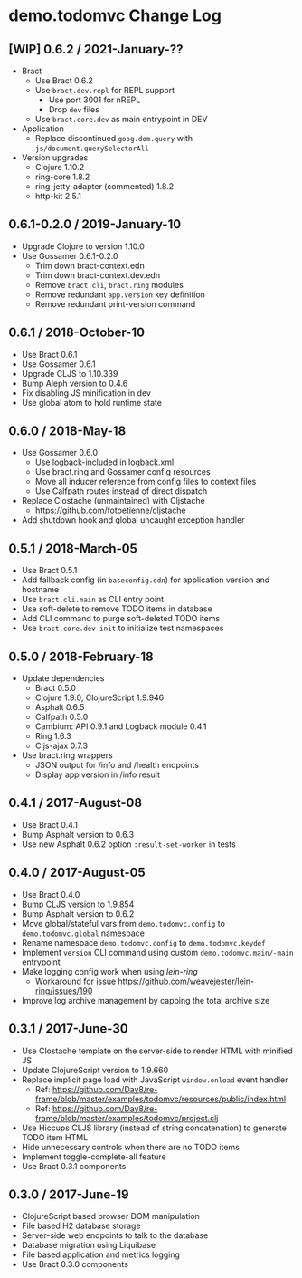 # demo.todomvc Change Log


## [WIP] 0.6.2 / 2021-January-??

- Bract
  - Use Bract 0.6.2
  - Use `bract.dev.repl` for REPL support
    - Use port 3001 for nREPL
    - Drop `dev` files
  - Use `bract.core.dev` as main entrypoint in DEV
- Application
  - Replace discontinued `goog.dom.query` with `js/document.querySelectorAll`
- Version upgrades
  - Clojure 1.10.2
  - ring-core 1.8.2
  - ring-jetty-adapter (commented) 1.8.2
  - http-kit 2.5.1


## 0.6.1-0.2.0 / 2019-January-10

- Upgrade Clojure to version 1.10.0
- Use Gossamer 0.6.1-0.2.0
  - Trim down bract-context.edn
  - Trim down bract-context.dev.edn
  - Remove `bract.cli`, `bract.ring` modules
  - Remove redundant `app.version` key definition
  - Remove redundant print-version command


## 0.6.1 / 2018-October-10

- Use Bract 0.6.1
- Use Gossamer 0.6.1
- Upgrade CLJS to 1.10.339
- Bump Aleph version to 0.4.6
- Fix disabling JS minification in dev
- Use global atom to hold runtime state


## 0.6.0 / 2018-May-18

- Use Gossamer 0.6.0
  - Use logback-included in logback.xml
  - Use bract.ring and Gossamer config resources
  - Move all inducer reference from config files to context files
  - Use Calfpath routes instead of direct dispatch
- Replace Clostache (unmaintained) with Cljstache
  - https://github.com/fotoetienne/cljstache
- Add shutdown hook and global uncaught exception handler


## 0.5.1 / 2018-March-05

- Use Bract 0.5.1
- Add fallback config (in `baseconfig.edn`) for application version and hostname
- Use `bract.cli.main` as CLI entry point
- Use soft-delete to remove TODO items in database
- Add CLI command to purge soft-deleted TODO items
- Use `bract.core.dev-init` to initialize test namespaces


## 0.5.0 / 2018-February-18

- Update dependencies
  - Bract 0.5.0
  - Clojure 1.9.0, ClojureScript 1.9.946
  - Asphalt 0.6.5
  - Calfpath 0.5.0
  - Cambium: API 0.9.1 and Logback module 0.4.1
  - Ring 1.6.3
  - Cljs-ajax 0.7.3
- Use bract.ring wrappers
  - JSON output for /info and /health endpoints
  - Display app version in /info result


## 0.4.1 / 2017-August-08

- Use Bract 0.4.1
- Bump Asphalt version to 0.6.3
- Use new Asphalt 0.6.2 option `:result-set-worker` in tests


## 0.4.0 / 2017-August-05

- Use Bract 0.4.0
- Bump CLJS version to 1.9.854
- Bump Asphalt version to 0.6.2
- Move global/stateful vars from `demo.todomvc.config` to `demo.todomvc.global` namespace
- Rename namespace `demo.todomvc.config` to `demo.todomvc.keydef`
- Implement `version` CLI command using custom `demo.todomvc.main/-main` entrypoint
- Make logging config work when using _lein-ring_
  - Workaround for issue https://github.com/weavejester/lein-ring/issues/190
- Improve log archive management by capping the total archive size


## 0.3.1 / 2017-June-30

- Use Clostache template on the server-side to render HTML with minified JS
- Update ClojureScript version to 1.9.660
- Replace implicit page load with JavaScript `window.onload` event handler
  - Ref: https://github.com/Day8/re-frame/blob/master/examples/todomvc/resources/public/index.html
  - Ref: https://github.com/Day8/re-frame/blob/master/examples/todomvc/project.clj
- Use Hiccups CLJS library (instead of string concatenation) to generate TODO item HTML
- Hide unnecessary controls when there are no TODO items
- Implement toggle-complete-all feature
- Use Bract 0.3.1 components


## 0.3.0 / 2017-June-19

- ClojureScript based browser DOM manipulation
- File based H2 database storage
- Server-side web endpoints to talk to the database
- Database migration using Liquibase
- File based application and metrics logging
- Use Bract 0.3.0 components
